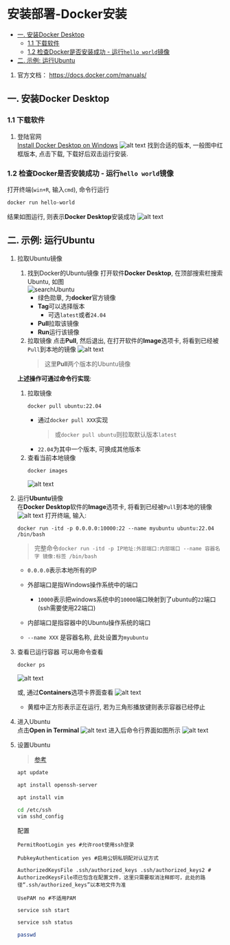# 安装部署-Docker安装

<!-- @import "[TOC]" {cmd="toc" depthFrom=2 depthTo=6 orderedList=false} -->

<!-- code_chunk_output -->

- [一. 安装Docker Desktop](#一-安装docker-desktop)
  - [1.1 下载软件](#11-下载软件)
  - [1.2 检查Docker是否安装成功 - 运行`hello world`镜像](#12-检查docker是否安装成功---运行hello-world镜像)
- [二. 示例: 运行Ubuntu](#二-示例-运行ubuntu)

<!-- /code_chunk_output -->



1. 官方文档： https://docs.docker.com/manuals/
## 一. 安装Docker Desktop
### 1.1 下载软件
1. 登陆官网       
[Install Docker Desktop on Windows](https://docs.docker.com/desktop/install/windows-install/)
![alt text](./img/下载DockerDesktop.png)
找到合适的版本, 一般图中红框版本, 点击下载, 下载好后双击运行安装.

### 1.2 检查Docker是否安装成功 - 运行`hello world`镜像
打开终端(`win+R`, 输入`cmd`), 命令行运行
```bash
docker run hello-world
```
结果如图运行, 则表示**Docker Desktop**安装成功
![alt text](./img/运行helloworld镜像.png)


## 二. 示例: 运行Ubuntu
1. 拉取Ubuntu镜像
    1. 找到Docker的Ubuntu镜像
        打开软件**Docker Desktop**, 在顶部搜索栏搜索Ubuntu, 如图  
        ![searchUbuntu](./img/searchUbuntu.png)
        + 绿色勋章, 为**docker**官方镜像
        + **Tag**可以选择版本
            - 可选`latest`或者`24.04`
        + **Pull**拉取该镜像
        + **Run**运行该镜像
    2. 拉取镜像
        点击**Pull**, 然后退出, 在打开软件的**Image**选项卡, 将看到已经被`Pull`到本地的镜像
        ![alt text](./img/查看本地镜像.png)
        > 这里**Pull**两个版本的Ubuntu镜像  

    **上述操作可通过命令行实现**:
    1. 拉取镜像
        ```bash
        docker pull ubuntu:22.04
        ```
        + 通过`docker pull XXX`实现
            > 或`docker pull ubuntu`则拉取默认版本`latest`
        + `22.04`为其中一个版本, 可换成其他版本
    2. 查看当前本地镜像
        ```bash
        docker images
        ```
        ![alt text](./img/docker%20images.png)
        
    

2. 运行**Ubuntu**镜像  
    在**Docker Desktop**软件的**Image**选项卡, 将看到已经被`Pull`到本地的镜像
    ![alt text](./img/查看本地镜像.png)
    打开终端, 输入:
    ```
    docker run -itd -p 0.0.0.0:10000:22 --name myubuntu ubuntu:22.04 /bin/bash
    ```
    > 完整命令`docker run -itd -p IP地址:外部端口:内部端口 --name 容器名字 镜像:标签 /bin/bash`
    + `0.0.0.0`表示本地所有的IP
    + 外部端口是指Windows操作系统中的端口
        - `10000`表示把windows系统中的`10000`端口映射到了ubuntu的`22`端口(ssh需要使用22端口)
        
    + 内部端口是指容器中的Ubuntu操作系统的端口
    + `--name XXX` 是容器名称, 此处设置为`myubuntu`

3. 查看已运行容器
    可以用命令查看
    ```bash
    docker ps
    ```
    ![alt text](./img/docker%20ps.png)
    
    或, 通过**Containers**选项卡界面查看
    ![alt text](./img/查看目前运行容器.png)
    + 黄框中正方形表示正在运行, 若为三角形播放键则表示容器已经停止

4. 进入Ubuntu  
    点击**Open in Terminal**
    ![alt text](./img/进入终端.png)
    进入后命令行界面如图所示
    ![alt text](./img/ubuntu命令行界面.png)

5. 设置Ubuntu
    > [参考](https://blog.csdn.net/qq_44667259/article/details/129867255)
    ```bash
    apt update
    ```
    ```bash
    apt install openssh-server
    ```
    
    ```bash
    apt install vim
    ```
    
    ```bash
    cd /etc/ssh
    vim sshd_config
    ```
    配置
    ```
    PermitRootLogin yes #允许root使用ssh登录
    
    PubkeyAuthentication yes #启用公钥私钥配对认证方式
    
    AuthorizedKeysFile .ssh/authorized_keys .ssh/authorized_keys2 # AuthorizedKeysFile项已包含在配置文件，这里只需要取消注释即可，此处的路径“.ssh/authorized_keys”以本地文件为准
    
    UsePAM no #不适用PAM
    ```
    
    ```bash
    service ssh start
 
    service ssh status
    ```
    
    ```bash
    passwd
    ```